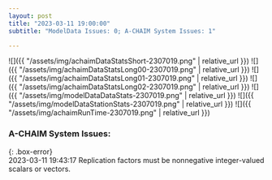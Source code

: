 ```yaml
---
layout: post
title: "2023-03-11 19:00:00"
subtitle: "ModelData Issues: 0; A-CHAIM System Issues: 1"

---
```


![]({{ "/assets/img/achaimDataStatsShort-2307019.png" | relative_url }})
![]({{ "/assets/img/achaimDataStatsLong00-2307019.png" | relative_url }})
![]({{ "/assets/img/achaimDataStatsLong01-2307019.png" | relative_url }})
![]({{ "/assets/img/achaimDataStatsLong02-2307019.png" | relative_url }})
![]({{ "/assets/img/modelDataDataStats-2307019.png" | relative_url }})
![]({{ "/assets/img/modelDataStationStats-2307019.png" | relative_url }})
![]({{ "/assets/img/achaimRunTime-2307019.png" | relative_url }})


### A-CHAIM System Issues:  
  
{: .box-error}  
2023-03-11 19:43:17 Replication factors must be nonnegative integer-valued scalars or vectors.  
